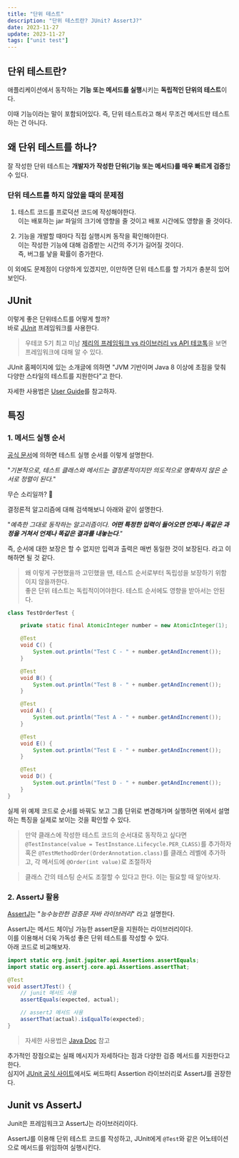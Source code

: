 ```yaml
---
title: "단위 테스트"
description: "단위 테스트란? JUnit? AssertJ?"
date: 2023-11-27
update: 2023-11-27
tags: ["unit test"]
---
```


## 단위 테스트란?

애플리케이션에서 동작하는 **기능 또는 메서드를 실행**시키는 **독립적인 단위의 테스트**이다.

이때 기능이라는 말이 포함되어있다. 즉, 단위 테스트라고 해서 무조건 메서드만 테스트하는 건 아니다.

## 왜 단위 테스트를 하나?

잘 작성한 단위 테스트는 **개발자가 작성한 단위(기능 또는 메서드)를 매우 빠르게 검증**할 수 있다.

### 단위 테스트를 하지 않았을 때의 문제점

1. 테스트 코드를 프로덕션 코드에 작성해야한다.<br>
   이는 배포하는 jar 파일의 크기에 영향을 줄 것이고 배포 시간에도 영향을 줄 것이다.

2. 기능을 개발할 때마다 직접 실행시켜 동작을 확인해야한다.<br>
   이는 작성한 기능에 대해 검증받는 시간의 주기가 길어질 것이다.<br>
   즉, 버그를 낳을 확률이 증가한다.

이 외에도 문제점이 다양하게 있겠지만, 이만하면 단위 테스트를 할 가치가 충분히 있어보인다.

## JUnit

이렇게 좋은 단위테스트를 어떻게 할까?<br>
바로 [JUnit](https://junit.org/junit5/) 프레임워크를 사용한다.

> 우테코 5기 최고 미남 [제리의 프레임워크 vs 라이브러리 vs API 테코톡](https://youtu.be/yKEwNVbAFC0?feature=shared)을 보면 프레임워크에 대해 알 수 있다.

JUnit 홈페이지에 있는 소개글에 의하면 "JVM 기반이며 Java 8 이상에 초점을 맞춰 다양한 스타일의 테스트를 지원한다"고 한다.

자세한 사용법은 [User Guide](https://junit.org/junit5/docs/current/user-guide/)를 참고하자.

## 특징
### 1. 메서드 실행 순서

[공식 문서](https://junit.org/junit5/docs/current/user-guide/#writing-tests-test-execution-order)에 의하면 테스트 실행 순서를 이렇게 설명한다.

"_기본적으로, 테스트 클래스와 메서드는 결정론적이지만 의도적으로 명확하지 않은 순서로 정렬이 된다._"

무슨 소리일까? 🤔

결정론적 알고리즘에 대해 검색해보니 아래와 같이 설명한다.

"_예측한 그대로 동작하는 알고리즘이다. **어떤 특정한 입력이 들어오면 언제나 똑같은 과정을 거쳐서 언제나 똑같은 결과를 내놓는다**."_

즉, 순서에 대한 보장은 할 수 없지만 입력과 출력은 매번 동일한 것이 보장된다. 라고 이해하면 될 것 같다.

> 왜 이렇게 구현했을까 고민했을 땐, 테스트 순서로부터 독립성을 보장하기 위함이지 않을까한다.<br>
> 좋은 단위 테스트는 독립적이어야한다. 테스트 순서에도 영향을 받아서는 안된다.

```java
class TestOrderTest {

    private static final AtomicInteger number = new AtomicInteger(1);

    @Test
    void C() {
        System.out.println("Test C - " + number.getAndIncrement());
    }

    @Test
    void B() {
        System.out.println("Test B - " + number.getAndIncrement());
    }

    @Test
    void A() {
        System.out.println("Test A - " + number.getAndIncrement());
    }

    @Test
    void E() {
        System.out.println("Test E - " + number.getAndIncrement());
    }

    @Test
    void D() {
        System.out.println("Test D - " + number.getAndIncrement());
    }
}
```

실제 위 예제 코드로 순서를 바꿔도 보고 그룹 단위로 변경해가며 실행하면 위에서 설명하는 특징을 실제로 보이는 것을 확인할 수 있다.

> 만약 클래스에 작성한 테스트 코드의 순서대로 동작하고 싶다면 `@TestInstance(value = TestInstance.Lifecycle.PER_CLASS)`를 추가하자<br>
> 혹은 `@TestMethodOrder(OrderAnnotation.class)`를 클래스 레벨에 추가하고, 각 메서드에 `@Order(int value)`로 조절하자

> 클래스 간의 테스팅 순서도 조절할 수 있다고 한다. 이는 필요할 때 알아보자.

### 2. AssertJ 활용

[AssertJ](http://joel-costigliola.github.io/assertj/assertj-core-quick-start.html)는 "_능수능란한 검증문 자바 라이브러리_" 라고 설명한다.


AssertJ는 메서드 체이닝 가능한 assert문을 지원하는 라이브러리이다.<br>
이를 이용해서 더욱 가독성 좋은 단위 테스트를 작성할 수 있다.<br>
아래 코드로 비교해보자.

```java
import static org.junit.jupiter.api.Assertions.assertEquals;
import static org.assertj.core.api.Assertions.assertThat;

@Test
void assertJTest() {
    // junit 메서드 사용
    assertEquals(expected, actual);

    // assertJ 메서드 사용
    assertThat(actual).isEqualTo(expected);
}
```

> 자세한 사용법은 [Java Doc](http://javadoc.io/doc/org.assertj/assertj-core) 참고

추가적인 장점으로는 실패 메시지가 자세하다는 점과 다양한 검증 메서드를 지원한다고 한다.<br>
심지어 [JUnit 공식 사이트](https://junit.org/junit5/docs/current/user-guide/#writing-tests-assertions-third-party)에서도 써드파티 Assertion 라이브러리로 AssertJ를 권장한다.

## Junit vs AssertJ

Junit은 프레임워크고 AssertJ는 라이브러리이다.

AssertJ를 이용해 단위 테스트 코드를 작성하고, JUnit에게 `@Test`와 같은 어노테이션으로 메서드를 위임하여 실행시킨다. 